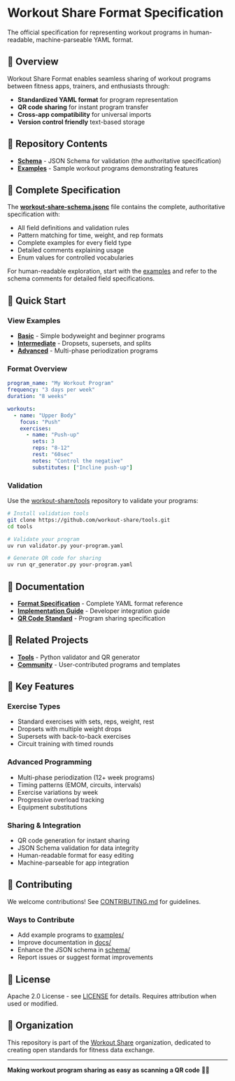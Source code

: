 # Workout Share Format Specification

The official specification for representing workout programs in human-readable, machine-parseable YAML format.

## 🎯 Overview

Workout Share Format enables seamless sharing of workout programs between fitness apps, trainers, and enthusiasts through:
- **Standardized YAML format** for program representation
- **QR code sharing** for instant program transfer
- **Cross-app compatibility** for universal imports
- **Version control friendly** text-based storage

## 📁 Repository Contents

- **[Schema](schema/)** - JSON Schema for validation (the authoritative specification)
- **[Examples](examples/)** - Sample workout programs demonstrating features

## 📖 Complete Specification

The **[workout-share-schema.jsonc](schema/workout-share-schema.jsonc)** file contains the complete, authoritative specification with:
- All field definitions and validation rules
- Pattern matching for time, weight, and rep formats  
- Complete examples for every field type
- Detailed comments explaining usage
- Enum values for controlled vocabularies

For human-readable exploration, start with the [examples](examples/) and refer to the schema comments for detailed field specifications.

## 🚀 Quick Start

### View Examples
- **[Basic](examples/basic/)** - Simple bodyweight and beginner programs
- **[Intermediate](examples/intermediate/)** - Dropsets, supersets, and splits
- **[Advanced](examples/advanced/)** - Multi-phase periodization programs

### Format Overview
```yaml
program_name: "My Workout Program"
frequency: "3 days per week"
duration: "8 weeks"

workouts:
  - name: "Upper Body"
    focus: "Push"
    exercises:
      - name: "Push-up"
        sets: 3
        reps: "8-12"
        rest: "60sec"
        notes: "Control the negative"
        substitutes: ["Incline push-up"]
```

### Validation
Use the [workout-share/tools](https://github.com/workout-share/tools) repository to validate your programs:

```bash
# Install validation tools
git clone https://github.com/workout-share/tools.git
cd tools

# Validate your program
uv run validator.py your-program.yaml

# Generate QR code for sharing
uv run qr_generator.py your-program.yaml
```

## 📖 Documentation

- **[Format Specification](docs/format-spec.md)** - Complete YAML format reference
- **[Implementation Guide](docs/implementation.md)** - Developer integration guide  
- **[QR Code Standard](docs/qr-codes.md)** - Program sharing specification

## 🔗 Related Projects

- **[Tools](https://github.com/workout-share/tools)** - Python validator and QR generator
- **[Community](https://github.com/workout-share/community)** - User-contributed programs and templates

## 🌟 Key Features

### **Exercise Types**
- Standard exercises with sets, reps, weight, rest
- Dropsets with multiple weight drops
- Supersets with back-to-back exercises  
- Circuit training with timed rounds

### **Advanced Programming**
- Multi-phase periodization (12+ week programs)
- Timing patterns (EMOM, circuits, intervals)
- Exercise variations by week
- Progressive overload tracking
- Equipment substitutions

### **Sharing & Integration**
- QR code generation for instant sharing
- JSON Schema validation for data integrity
- Human-readable format for easy editing
- Machine-parseable for app integration

## 🤝 Contributing

We welcome contributions! See [CONTRIBUTING.md](CONTRIBUTING.md) for guidelines.

### Ways to Contribute
- Add example programs to [examples/](examples/)
- Improve documentation in [docs/](docs/)
- Enhance the JSON schema in [schema/](schema/)
- Report issues or suggest format improvements

## 📄 License

Apache 2.0 License - see [LICENSE](LICENSE) for details.
Requires attribution when used or modified.

## 🏢 Organization

This repository is part of the [Workout Share](https://github.com/workout-share) organization, dedicated to creating open standards for fitness data exchange.

---

**Making workout program sharing as easy as scanning a QR code** 📱💪